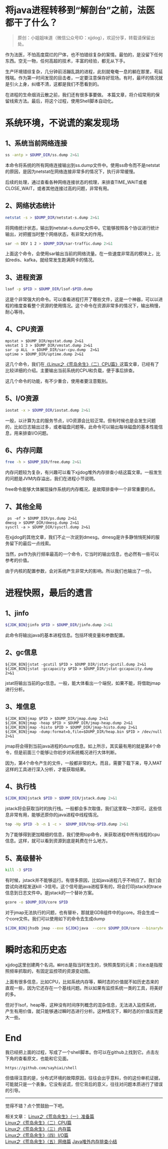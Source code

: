 # 将java进程转移到“解剖台”之前，法医都干了什么？

>原创：小姐姐味道（微信公众号ID：xjjdog），欢迎分享，转载请保留出处。

作为法医，不怕高度腐烂的尸体，也不怕错综复杂的案情。最怕的，是没留下任何东西。空无一物，任何高超的技术，丰富的经验，都无从下手。

生产环境错综复杂，几分钟前活蹦乱跳的进程，此刻就奄奄一息的躺在那里，苟延残喘。作为第一时间发现的目击者，一定要注意保存好现场。有时，最坏的情况就是引火上身，纠缠不清，这都是我们不愿看到的。

在进程的生命烟消云散之前，我们还有很多事要做。 本篇文章，将介绍常用的保留线索方法。最后，将这个过程，使用Shell脚本自动化。


# 系统环境，不说谎的案发现场

## 1、系统当前网络连接
```bash
ss -antp > $DUMP_DIR/ss.dump 2>&1
```
本命令将系统的所有网络连接输出到ss.dump文件中。使用ss命令而不是netstat的原因，是因为netstat在网络连接非常多的情况下，执行非常缓慢。

后续的处理，通过查看各种网络连接状态的梳理，来排查TIME_WAIT或者CLOSE_WAIT，或者其他连接过高的问题，非常有用。

##  2、网络状态统计
```bash
netstat -s > $DUMP_DIR/netstat-s.dump 2>&1
```
将网络统计状态，输出到netstat-s.dump文件中。它能够按照各个协议进行统计输出，对把握当时整个网络状态，有非常大的作用。

```bash
sar -n DEV 1 2 > $DUMP_DIR/sar-traffic.dump 2>&1
```
上面这个命令，会使用sar输出当前的网络流量。在一些速度非常高的模块上，比如redis、kafka，就经常发生跑满网卡的情况。

## 3、进程资源
```bash
lsof -p $PID > $DUMP_DIR/lsof-$PID.dump
```
这是个非常强大的命令。可以查看进程打开了哪些文件，这是一个神器，可以以进程的维度查看整个资源的使用情况。这个命令在资源非常多的情况下，输出稍慢，耐心等待。

## 4、CPU资源
```
mpstat > $DUMP_DIR/mpstat.dump 2>&1
vmstat 1 3 > $DUMP_DIR/vmstat.dump 2>&1
sar -p ALL  > $DUMP_DIR/sar-cpu.dump  2>&1
uptime > $DUMP_DIR/uptime.dump 2>&1
```
这几个命令，我们在[《Linux之《荒岛余生》（二）CPU篇》](https://mp.weixin.qq.com/s/WTva_bvkIn7uTCxv0m2RiA)这篇文章，已经有了比较详细的介绍。主要输出当前系统的CPU和负载，便于事后排查。

这几个命令的功能，有不少重合，使用者要注意甄别。

## 5、I/O资源
```bash
iostat -x > $DUMP_DIR/iostat.dump 2>&1
```
一般，以计算为主的服务节点，I/O资源会比较正常。但有时候也是会发生问题的，比如日志输出过多，或者磁盘问题等。此命令可以输出每块磁盘的基本性能信息，用来排查I/O问题。

## 6、内存问题
```bash
free -h > $DUMP_DIR/free.dump 2>&1
```
内存问题较为复杂，有兴趣可以看下xjjdog堆外内存排查小结这篇文章。一般发生的问题是JVM内存溢出，我们在进程小节说明。

free命令能够大体展现操作系统的内存概况，是故障排查中一个非常重要的点。

## 7、其他全局
```
 ps -ef > $DUMP_DIR/ps.dump 2>&1
dmesg > $DUMP_DIR/dmesg.dump 2>&1
sysctl -a > $DUMP_DIR/sysctl.dump 2>&1
```
在xjjdog的其他文章，我们不止一次说到dmesg。dmesg是许多静悄悄死掉的服务留下的最后一点线索。

当然，ps作为执行频率最高的一个命令，它当时的输出信息，也必然有一些可以参考的价值。

由于内核的配置参数，会对系统产生非常大的影响。所以我们也输出了一份。

# 进程快照，最后的遗言

## 1、jinfo
```bash
${JDK_BIN}jinfo $PID > $DUMP_DIR/jinfo.dump 2>&1
```
此命令将输出java的基本进程信息。包括环境变量和参数配置。

## 2、gc信息
```
${JDK_BIN}jstat -gcutil $PID > $DUMP_DIR/jstat-gcutil.dump 2>&1
${JDK_BIN}jstat -gccapacity $PID > $DUMP_DIR/jstat-gccapacity.dump 2>&1
 ```
 jstat将输出当前的gc信息。一般，能大体看出一个端倪，如果不能，将借助jmap进行分析。
 
## 3、堆信息
```
${JDK_BIN}jmap $PID > $DUMP_DIR/jmap.dump 2>&1
${JDK_BIN}jmap -heap $PID > $DUMP_DIR/jmap-heap.dump 2>&1
${JDK_BIN}jmap -histo $PID > $DUMP_DIR/jmap-histo.dump 2>&1
${JDK_BIN}jmap -dump:format=b,file=$DUMP_DIR/heap.bin $PID > /dev/null  2>&1
 ```
 jmap将会得到当前java进程的dump信息。如上所示，其实最有用的就是第4个命令，但是前面三个能够让你初步对系统概况进行大体判断。
 
 因为，第4个命令产生的文件，一般都非常的大。而且，需要下载下来，导入MAT这样的工具进行深入分析，才能获取结果。
 
##  4、执行栈
```bash
${JDK_BIN}jstack $PID > $DUMP_DIR/jstack.dump 2>&1
```
jstack将会获取当时的执行栈。一般都会多次取值，我们这里取一次即可。这些信息非常有用，能够还原你的java进程中线程情况。

```bash
top -Hp $PID -b -n 1 -c >  $DUMP_DIR/top-$PID.dump 2>&1
```
 为了能够得到更加精细的信息，我们使用top命令，来获取进程中所有线程的cpu信息。这样，就可以看到资源到底是耗费在什么地方。
 
## 5、高级替补
```bash
kill -3 $PID
```
有时候，jstack并不能够运行。有很多原因，比如java进程几乎不响应了。我们会尝试向进程发送kill -3信号。这个信号是java进程享有的，将会打印jstack的trace信息到日志文件中。是jstack的一个替补方案。

```bash
gcore -o $DUMP_DIR/core $PID
```
对于jmap无法执行的问题，也有替补，那就是GDB组件中的gcore。将会生成一个core文件。我们可以使用如下的命令去生成dump
```bash
${JDK_BIN}jhsdb jmap --exe ${JDK}java  --core $DUMP_DIR/core --binaryheap
```
 
# 瞬时态和历史态

xjjdog这里创建两个名词。`瞬时态`是指当时发生的，快照类型的元素；`历史态`是指按照频率抓取的，有固定监控项的资源变动图。

上面有很多信息，比如CPU，比如系统内存等，瞬时态的价值就不如历史态来的直观一些，因为它还存在一个基线问题。所以如果有监控系统一类的工具，将美好的多。

但对于lsof，heap等，这种没有时间序列概念的混杂信息，无法进入监控系统，产生有用价值，就只能够通过瞬时态进行分析。这种情况下，瞬时态的价值反而更大一些。

# End

我已经把上面的过程，写成了一个shell脚本。你可以在github上找到它。点击左下角的查看原文，也能和它见面。
```
https://github.com/sayhiai/shell
```

但值得注意的是，分布式环境的故障原因，往往会出乎意料，你的这份单机证据，可能就只是一个表象。它没有说谎，但它背后的意义，往往对问题本质进行了错误的引导。

---
觉得不错？点个赞鼓励一下吧。

相关文章：
[Linux之《荒岛余生》（一）准备篇](https://mp.weixin.qq.com/s/HOIZEkWCK-9kKlf9JBDG5Q)  
[Linux之《荒岛余生》（二）CPU篇](https://mp.weixin.qq.com/s/WTva_bvkIn7uTCxv0m2RiA)  
[Linux之《荒岛余生》（三）内存篇](https://mp.weixin.qq.com/s/Z_sz5HOTmBKeJsgwyPRqYQ)  
[Linux之《荒岛余生》（四）I/O篇](https://mp.weixin.qq.com/s/khhOSLYDQLF8pdholZAxuA)  
[Linux之《荒岛余生》（五）网络篇](https://mp.weixin.qq.com/s/h8t4zUUNTAK4wxF_YMvkMQ)
[Java堆外内存排查小结](https://mp.weixin.qq.com/s/p0cQeDLm3A-C0gGQ3aBp1Q)  


